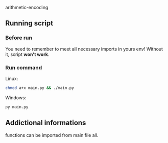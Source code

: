 arithmetic-encoding

## Running script



### Before run

You need to remember to meet all necessary imports in yours env! Without it, script **won't work**.
 
### Run command
Linux:
```bash
chmod a+x main.py && ./main.py
```

Windows:
```bat
py main.py
```

## Addictional informations
functions can be imported from main file all.